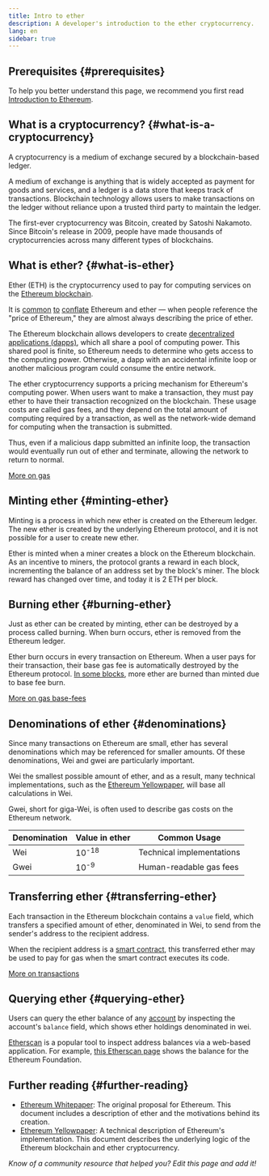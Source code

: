 ```yaml
---
title: Intro to ether
description: A developer's introduction to the ether cryptocurrency.
lang: en
sidebar: true
---
```


## Prerequisites {#prerequisites}

To help you better understand this page, we recommend you first read [Introduction to Ethereum](/developers/docs/intro-to-ethereum/).

## What is a cryptocurrency? {#what-is-a-cryptocurrency}

A cryptocurrency is a medium of exchange secured by a blockchain-based ledger.

A medium of exchange is anything that is widely accepted as payment for goods and services, and a ledger is a data store that keeps track of transactions. Blockchain technology allows users to make transactions on the ledger without reliance upon a trusted third party to maintain the ledger.

The first-ever cryptocurrency was Bitcoin, created by Satoshi Nakamoto. Since Bitcoin's release in 2009, people have made thousands of cryptocurrencies across many different types of blockchains.

## What is ether? {#what-is-ether}

Ether (ETH) is the cryptocurrency used to pay for computing services on the [Ethereum blockchain](/developers/docs/intro-to-ethereum).

It is [common](https://www.reuters.com/article/us-crypto-currencies-lending-insight-idUSKBN25M0GP#:~:text=price%20of%20ethereum) [to](https://abcnews.go.com/Business/bitcoin-slumps-week-low-amid-renewed-worries-chinese/story?id=78399845#:~:text=cryptocurrencies%20including%20ethereum) [conflate](https://www.cnn.com/2021/03/14/tech/nft-art-buying/index.html#:~:text=price%20of%20ethereum) Ethereum and ether — when people reference the "price of Ethereum," they are almost always describing the price of ether.

The Ethereum blockchain allows developers to create [decentralized applications (dapps)](/developers/docs/dapps), which all share a pool of computing power. This shared pool is finite, so Ethereum needs to determine who gets access to the computing power. Otherwise, a dapp with an accidental infinite loop or another malicious program could consume the entire network.

The ether cryptocurrency supports a pricing mechanism for Ethereum's computing power. When users want to make a transaction, they must pay ether to have their transaction recognized on the blockchain. These usage costs are called gas fees, and they depend on the total amount of computing required by a transaction, as well as the network-wide demand for computing when the transaction is submitted.

Thus, even if a malicious dapp submitted an infinite loop, the transaction would eventually run out of ether and terminate, allowing the network to return to normal.

[More on gas](/developers/docs/gas/)

## Minting ether {#minting-ether}

Minting is a process in which new ether is created on the Ethereum ledger. The new ether is created by the underlying Ethereum protocol, and it is not possible for a user to create new ether.

Ether is minted when a miner creates a block on the Ethereum blockchain. As an incentive to miners, the protocol grants a reward in each block, incrementing the balance of an address set by the block's miner. The block reward has changed over time, and today it is 2 ETH per block.

## Burning ether {#burning-ether}

Just as ether can be created by minting, ether can be destroyed by a process called burning. When burn occurs, ether is removed from the Ethereum ledger.

Ether burn occurs in every transaction on Ethereum. When a user pays for their transaction, their base gas fee is automatically destroyed by the Ethereum protocol. [In some blocks](https://etherscan.io/block/12965263), more ether are burned than minted due to base fee burn.

[More on gas base-fees](/developers/docs/gas/#base-fee)

## Denominations of ether {#denominations}

Since many transactions on Ethereum are small, ether has several denominations which may be referenced for smaller amounts. Of these denominations, Wei and gwei are particularly important.

Wei the smallest possible amount of ether, and as a result, many technical implementations, such as the [Ethereum Yellowpaper](https://ethereum.github.io/yellowpaper/paper.pdf), will base all calculations in Wei.

Gwei, short for giga-Wei, is often used to describe gas costs on the Ethereum network.

| Denomination | Value in ether   | Common Usage              |
| ------------ | ---------------- | ------------------------- |
| Wei          | 10<sup>-18</sup> | Technical implementations |
| Gwei         | 10<sup>-9</sup>  | Human-readable gas fees   |

## Transferring ether {#transferring-ether}

Each transaction in the Ethereum blockchain contains a `value` field, which transfers a specified amount of ether, denominated in Wei, to send from the sender's address to the recipient address.

When the recipient address is a [smart contract](/developers/docs/smart-contracts/), this transferred ether may be used to pay for gas when the smart contract executes its code.

[More on transactions](/developers/docs/transactions/)

## Querying ether {#querying-ether}

Users can query the ether balance of any [account](/developers/docs/accounts/) by inspecting the account's `balance` field, which shows ether holdings denominated in wei.

[Etherscan](https://etherscan.io) is a popular tool to inspect address balances via a web-based application. For example, [this Etherscan page](https://etherscan.io/address/0xde0b295669a9fd93d5f28d9ec85e40f4cb697bae) shows the balance for the Ethereum Foundation.

## Further reading {#further-reading}

- [Ethereum Whitepaper](/whitepaper/): The original proposal for Ethereum. This document includes a description of ether and the motivations behind its creation.
- [Ethereum Yellowpaper](https://ethereum.github.io/yellowpaper/paper.pdf): A technical description of Ethereum's implementation. This document describes the underlying logic of the Ethereum blockchain and ether cryptocurrency.

_Know of a community resource that helped you? Edit this page and add it!_
